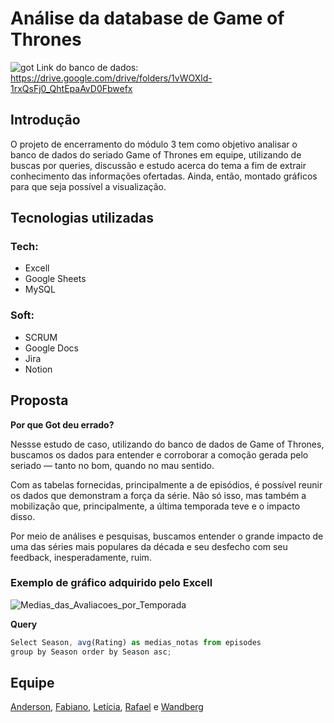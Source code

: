 # Análise da database de Game of Thrones
![got](https://user-images.githubusercontent.com/93748083/153685896-19332739-4f6e-487d-96b2-fdf84e7e8b3b.jpg)
Link do banco de dados:  https://drive.google.com/drive/folders/1vWOXld-1rxQsFj0_QhtEpaAvD0Fbwefx

## Introdução
O projeto de encerramento do módulo 3 tem como objetivo analisar o banco de dados do seriado Game of Thrones em equipe, utilizando de buscas por queries, discussão e estudo acerca do tema a fim de extrair conhecimento das informações ofertadas. Ainda, então, montado gráficos para que seja possível a visualização.

## Tecnologias utilizadas
### Tech:

- Excell
- Google Sheets
- MySQL

### Soft:

- SCRUM
- Google Docs
- Jira
- Notion

## Proposta

**Por que Got deu errado?**

Nessse estudo de caso, utilizando do banco de dados de Game of Thrones, buscamos os dados para entender e corroborar a comoção gerada pelo seriado — tanto no bom, quando no mau sentido. 

Com as tabelas fornecidas, principalmente a de episódios, é possível reunir os dados que demonstram a força da série. Não só isso, mas também a mobilização que, principalmente, a última temporada teve e o impacto disso.

Por meio de análises e pesquisas, buscamos entender o grande impacto de uma das séries mais populares da década e seu desfecho com seu feedback, inesperadamente, ruim.

### Exemplo de gráfico adquirido pelo Excell
![Medias_das_Avaliacoes_por_Temporada](https://user-images.githubusercontent.com/93748083/153685067-5e070a40-ea5a-4f4d-a638-37bfba7a8ad5.png)

**Query**
```jsx
Select Season, avg(Rating) as medias_notas from episodes
group by Season order by Season asc;
```

## Equipe

[Anderson](https://github.com/Ands1776), [Fabiano](https://github.com/fabianobarroli), [Letícia](https://github.com/lesantxs), [Rafael](https://github.com/RMacris) e [Wandberg](https://github.com/wandbergdelima)
